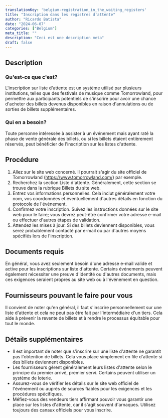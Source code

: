```yaml
---
translationKey: 'belgium-registration_in_the_waiting_registers'
title: "Inscription dans les registres d'attente"
author: "Ricardo Batista"
date: "2024-06-07"
categories: ["Belgium"]
meta_title: ""
description: "Ceci est une description meta"
draft: false
---
```


## Description
### Qu'est-ce que c'est?
L'inscription sur liste d'attente est un système utilisé par plusieurs institutions, telles que des festivals de musique comme Tomorrowland, pour permettre aux participants potentiels de s'inscrire pour avoir une chance d'acheter des billets devenus disponibles en raison d'annulations ou de sorties de billets supplémentaires.

### Qui en a besoin?
Toute personne intéressée à assister à un événement mais ayant raté la phase de vente générale des billets, ou si les billets étaient entièrement réservés, peut bénéficier de l'inscription sur les listes d'attente.

## Procédure
1. Allez sur le site web concerné. Il pourrait s'agir du site officiel de Tomorrowland (https://www.tomorrowland.com/) par exemple.
2. Recherchez la section Liste d'attente. Généralement, cette section se trouve dans la rubrique Billets du site web.
3. Entrez vos informations personnelles. Cela inclut généralement votre nom, vos coordonnées et éventuellement d'autres détails en fonction du protocole de l'événement.
4. Confirmez votre inscription. Suivez les instructions données sur le site web pour le faire; vous devrez peut-être confirmer votre adresse e-mail ou effectuer d'autres étapes de validation.
5. Attendez les mises à jour. Si des billets deviennent disponibles, vous serez probablement contacté par e-mail ou par d'autres moyens spécifiés lors de l'inscription.

## Documents requis
En général, vous avez seulement besoin d'une adresse e-mail valide et active pour les inscriptions sur liste d'attente. Certains événements peuvent également nécessiter une preuve d'identité ou d'autres documents, mais ces exigences seraient propres au site web ou à l'événement en question.

## Fournisseurs pouvant le faire pour vous
Il convient de noter qu'en général, il faut s'inscrire personnellement sur une liste d'attente et cela ne peut pas être fait par l'intermédiaire d'un tiers. Cela aide à prévenir la revente de billets et à rendre le processus équitable pour tout le monde.

## Détails supplémentaires
- Il est important de noter que s'inscrire sur une liste d'attente ne garantit pas l'obtention de billets. Cela vous place simplement en file d'attente si des billets deviennent disponibles.
- Les fournisseurs gèrent généralement leurs listes d'attente selon le principe du premier arrivé, premier servi. Certains peuvent utiliser un système de loterie.
- Assurez-vous de vérifier les détails sur le site web officiel de l'événement ou auprès de sources fiables pour les exigences et les procédures spécifiques.
- Méfiez-vous des vendeurs tiers affirmant pouvoir vous garantir une place sur les listes d'attente, car il s'agit souvent d'arnaques. Utilisez toujours des canaux officiels pour vous inscrire.